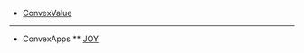 * [ConvexValue](/)
<!-- * [Intro](INTRO.md) -->
<!-- * [Architecture](ARCHITECTURE.md) -->
<!-- * [Left Table](LEFT_TABLE.md) -->

<!-- --- -->



<!-- ** [JOY](JOY.md) -->

---

* ConvexApps
 ** [JOY](JOY.md "ConvexValue - JOY")
<!-- * [Master CheatSheet](CHEATSHEET.md) -->
<!-- * [Command Directory](DIR.md) -->
<!-- * [KeyCuts](KEYCUTS.md) -->
